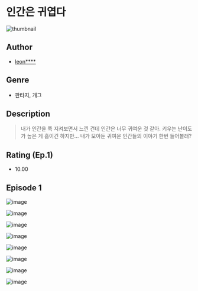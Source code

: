 # 인간은 귀엽다
![thumbnail](https://image-comic.pstatic.net/user_contents_data/challenge_comic/2023/05/25/120586/upload_7292788382774997604_480x623.jpeg)

## Author
- [leon****](https://comic.naver.com/artistTitle?id=120586)

## Genre
- 판타지, 개그

## Description
> 내가 인간을 쭉 지켜보면서 느낀 건데 인간은 너무 귀여운 것 같아. 키우는 난이도가 높은 게 흠이긴 하지만... 내가 모아둔 귀여운 인간들의 이야기 한번 들어볼래?


## Rating (Ep.1)
- 10.00

## Episode 1
![image](https://image-comic.pstatic.net/user_contents_data/challenge_comic/2023/05/25/120586/upload_3486177766182957363.jpeg)

![image](https://image-comic.pstatic.net/user_contents_data/challenge_comic/2023/05/25/120586/upload_7149575898909718629.jpeg)

![image](https://image-comic.pstatic.net/user_contents_data/challenge_comic/2023/05/25/120586/upload_3472385505242396518.jpeg)

![image](https://image-comic.pstatic.net/user_contents_data/challenge_comic/2023/05/25/120586/upload_3559023917088845877.jpeg)

![image](https://image-comic.pstatic.net/user_contents_data/challenge_comic/2023/05/25/120586/upload_7003153706986518630.jpeg)

![image](https://image-comic.pstatic.net/user_contents_data/challenge_comic/2023/05/25/120586/upload_4049355332235310388.jpeg)

![image](https://image-comic.pstatic.net/user_contents_data/challenge_comic/2023/05/25/120586/upload_3473179357003264824.jpeg)

![image](https://image-comic.pstatic.net/user_contents_data/challenge_comic/2023/05/25/120586/upload_3847307975268186465.jpeg)
